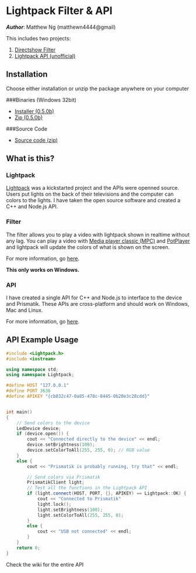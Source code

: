 # Lightpack Filter & API

**_Author_**: Matthew Ng (matthewn4444@gmail)

This includes two projects:

1. [Directshow Filter](https://github.com/matthewn4444/Lightpack-Filter-and-API/tree/master/directshow)
2. [Lightpack API (unofficial)](https://github.com/matthewn4444/Lightpack-Filter-and-API/tree/master/LightpackAPI)

## Installation

Choose either installation or unzip the package anywhere on your computer

###Binaries (Windows 32bit)

- [Installer (0.5.0b)](https://github.com/matthewn4444/Lightpack-Filter-and-API/releases/download/v0.5.0b/setup.exe)
- [Zip (0.5.0b)](https://github.com/matthewn4444/Lightpack-Filter-and-API/releases/download/v0.5.0b/lightpack-filter.zip)

###Source Code
- [Source code (zip)](https://github.com/matthewn4444/Lightpack-Filter-and-API/archive/v0.5.0b.zip)

## What is this?

### Lightpack
[Lightpack](http://lightpack.tv/) was a kickstarted project and the APIs were openned
source. Users put lights on the back of their televisions and the computer can 
colors to the lights. I have taken the open source software and created a C++ and Node.js API.

### Filter

The filter allows you to play a video with lightpack shown in realtime without any
lag. You can play a video with [Media player classic (MPC)](http://mpc-hc.org/) and 
[PotPlayer](http://potplayer.daum.net/) and lightpack will update the colors of 
what is shown on the screen.

For more information, go [here](https://github.com/matthewn4444/Lightpack-Filter-and-API/tree/master/directshow).

**This only works on Windows.**

### API

I have created a single API for C++ and Node.js to interface to the device and
Prismatik. These APIs are cross-platform and should work on Windows, Mac and Linux.

For more information, go [here](https://github.com/matthewn4444/Lightpack-Filter-and-API/tree/master/LightpackAPI).

## API Example Usage

```cpp
#include <Lightpack.h>
#include <iostream>

using namespace std;
using namespace Lightpack;

#define HOST "127.0.0.1"
#define PORT 3636
#define APIKEY "{cb832c47-0a85-478c-8445-0b20e3c28cdd}"


int main()
{
    // Send colors to the device
    LedDevice device;
    if (device.open()) {
        cout << "Connected directly to the device" << endl;
        device.setBrightness(100);
        device.setColorToAll(255, 255, 0); // RGB value
    }
    else {
        cout << "Prismatik is probably running, try that" << endl;

        // Send colors via Prismatik
        PrismatikClient light;
        // Test all the functions in the Lightpack API
        if (light.connect(HOST, PORT, {}, APIKEY) == Lightpack::OK) {
            cout << "Connected to Prismatik"
            light.lock();
            light.setBrightness(100);
            light.setColorToAll(255, 255, 0);
        }
        else {
            cout << "USB not connected" << endl;
        }
    }
    return 0;
}
```

Check the wiki for the entire API

